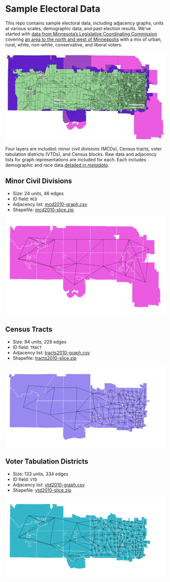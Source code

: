 Sample Electoral Data
===

This repo contains sample electoral data, including adjacency graphs, units
at various scales, demographic data, and past election results. We’ve started
with [data from Minnesota’s Legislative Coordinating Commission](http://www.gis.leg.mn/html/download.html)
covering [an area to the north and west of Minneapolis](MN-sample-area.geojson)
with a mix of urban, rural, white, non-white, conservative, and liberal voters.

![Minnesota Sample Area](MN-sample-data.png)

Four layers are included: minor civil divisions (MCDs), Census tracts, voter
tabulation districts (VTDs), and Census blocks. Raw data and adjacency lists
for graph representations are included for each. Each includes demographic and
race data [detailed in _metadata_](http://www.gis.leg.mn/metadata/redist2010.htm).

Minor Civil Divisions
---

- Size: 24 units, 46 edges
- ID field: `MCD`
- Adjacency list: [mcd2010-graph.csv](mcd2010-graph.csv)
- Shapefile: [mcd2010-slice.zip](mcd2010-slice.zip)

![Minnesota MCDs Graph](mcd2010-graph.png)

Census Tracts
---

- Size: 94 units, 228 edges
- ID field: `TRACT`
- Adjacency list: [tracts2010-graph.csv](tracts2010-graph.csv)
- Shapefile: [tracts2010-slice.zip](tracts2010-slice.zip)

![Minnesota Tracts Graph](tracts2010-graph.png)

Voter Tabulation Districts
---

- Size: 133 units, 334 edges
- ID field: `VTD`
- Adjacency list: [vtd2010-graph.csv](vtd2010-graph.csv)
- Shapefile: [vtd2010-slice.zip](vtd2010-slice.zip)

![Minnesota VTD Graph](vtd2010-graph.png)
